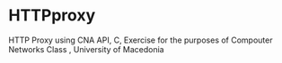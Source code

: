 # HTTPproxy
HTTP Proxy using CNA API, C, Exercise for the purposes of Compouter Networks Class , University of Macedonia
